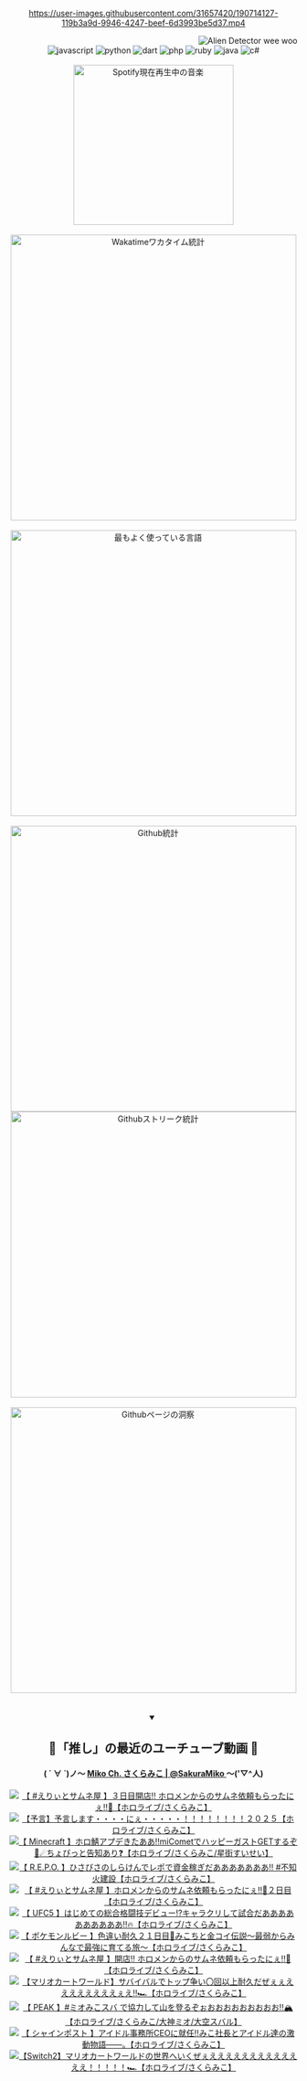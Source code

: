 <!-- START: HERO IMAGE GIF ////////// ////////// ////////// -->
<!-- <img src="@/../assets/img/gaming/ghost-of-tsushima.gif" width="100%"  alt="nellyXinwei's Hero Gif Image"/> -->
<!-- END: HERO IMAGE GIF ////////// ////////// ////////// -->

<div align="center" >  
  
<!-- START:ワンピース 第1015話「ルフィはRED ROCを使う」 -->
<https://user-images.githubusercontent.com/31657420/190714127-119b3a9d-9946-4247-beef-6d3993be5d37.mp4>
<!-- END:ワンピース 第1015話「ルフィはRED ROCを使う」 -->

<!-- START:VISITOR COUNTER -->
<div width="100%" align="right">
<img src="https://komarev.com/ghpvc/?username=nellyXinwei&label=🛸&color=grey&style=for-the-badge&labelcolor=ffffff" alt="Alien Detector wee woo"/>
</div>
<!-- END:VISITOR COUNTER -->

<!-- START: PROGRAMMING LANGUAGES -->
<!-- 色彩 Color Scheme:
#961E3A, #8A0D42, #5A0640, #4F265E, #2B355A, #3E759B, #CC4246,
#BB2649, #AD1052, #700750, #633075, #364270, #4E92C2, #FF5357
Sauce: https://www.webcreatorbox.com/inspiration/pantone-2023
-->

<img src="https://img.shields.io/badge/javascript%20-%23BB2649.svg?&style=for-the-badge&logo=javascript&logoColor=white&labelColor=961E3A" alt="javascript"/>
<img src="https://img.shields.io/badge/python%20-%23AD1052.svg?&style=for-the-badge&logo=python&logoColor=white&labelColor=8A0D42" alt="python" />
<img src="https://img.shields.io/badge/dart%20-%23700750.svg?&style=for-the-badge&logo=dart&logoColor=white&labelColor=5A0640" alt="dart"/>
<img src="https://img.shields.io/badge/php%20-%23633075.svg?&style=for-the-badge&logo=php&logoColor=white&labelColor=4F265E" alt="php"/>
<img src="https://img.shields.io/badge/ruby%20-%23364270.svg?&style=for-the-badge&logo=ruby&logoColor=white&labelColor=2B355A" alt="ruby"/>
<img src="https://img.shields.io/badge/java%20-%234E92C2.svg?&style=for-the-badge&logo=openjdk&logoColor=white&labelColor=3E759B" alt="java"/>
<img src="https://img.shields.io/badge/c%23-%23FF5357.svg?style=for-the-badge&logo=c-sharp&logoColor=white&labelColor=CC4246" alt="c#"/>  
<!-- END: PROGRAMMING LANGUAGES -->

<br>
<br>

<!-- START: MUSIC STATUS -->
  <!-- <a href="https://newojima-gsrs-20220114.vercel.app/api/now-playing?open">
    <img src="https://newojima-gsrs-20220114.vercel.app/api/now-playing" alt="Spotify現在再生中の音楽">
  </a> -->
  <img src="https://newojima-grss-20230114.vercel.app/api/spotify?border_color=transparent" alt="Spotify現在再生中の音楽" width="280px">
<!-- END: MUSIC STATUS -->

<br>
<br>

<!-- START: GITHUB STATUS -->
<!-- 色彩 Color Scheme:  #BB2649, #AD1052, #700750, #633075 -->
<img align="center" src="https://newojima-grs-20230109.vercel.app/api/wakatime?username=njtalba5127&layout=compact&langs_count=10&locale=ja&hide_title=false&title_color=fff&hide_border=true&text_color=fff&bg_color=BB2649,BB2649,633075,633075&hide=other,css,html,bash,xml,git%20config,makefile,properties,yaml,markdown,text,json,jsx" alt="Wakatimeワカタイム統計" width="500px"/>

<br>
<br>

<!-- 色彩 Color Scheme:  #633075, #364270, #4E92C2 -->
  <img align="center" src="https://newojima-grs-20230109.vercel.app/api/top-langs?username=njtalba5127&layout=compact&text_color=fff&icon_color=fff&hide_border=true&&locale=ja&hide_title=false&title_color=fff&include_all_commits=true&card_width=445&langs_count=11&hide=c%23,powershell,shaderlab,hlsl,makefile,jupyter%20notebook,python,html,css,shell,batchfile,less,liquid,hack,scss&bg_color=4F265E,633075,4E92C2" alt="最もよく使っている言語" width="500px"/>

<br>
<br>

<!-- 色彩 Color Scheme:  #4E92C2, #FF5357 -->
  <img align="center" src="https://newojima-grs-20230109.vercel.app/api?username=njtalba5127&rank_icon=github&show_icons=true&&locale=ja&title_color=fff&text_color=fff&icon_color=fff&hide_border=true&hide_title=false&count_private=true&include_all_commits=true&card_width=495&disable_animations=true&bg_color=4E92C2,4E92C2,FF5357" alt="Github統計" width="500px"/>

<br>

<img align="center" src="https://streak-stats.demolab.com?user=njtalba5127&theme=dark&hide_border=true&locale=ja&ring=BB2649&stroke=222222&background=151515&sideLabels=BB2649&currStreakLabel=ffffff&border=BB2649&fire=FF5357&currStreakNum=ffffff&sideNums=FF5357&dates=ffffff" alt="Githubストリーク統計" width="500px"/>

<br>
<br>

  <img align="center" width="500px" src="@/../assets/img/page-insights.svg" alt="Githubページの洞察"/>
  
</div>
<!-- END: GITHUB STATUS -->

<br>
<br>

<div align="center">
<details open>
  <summary>

  </summary>

  <h2 align="center">🌸「推し」の最近のユーチューブ動画 🌸</h2>
  <h4>
  ( ´ ∀ `)ノ～ 
  <a href="https://www.youtube.com/@SakuraMiko">Miko Ch. さくらみこ | @SakuraMiko
  </a>
   ～('▽^人)
  </h4>

  <!-- BEGIN YOUTUBE-CARDS -->
<a href="https://www.youtube.com/watch?v=AG0NhaRefW0"><img src="https://ytcards.demolab.com/?id=AG0NhaRefW0&title=%E3%80%90+%23%E3%81%88%E3%82%8A%E3%81%83%E3%81%A8%E3%82%B5%E3%83%A0%E3%83%8D%E5%B1%8B+%E3%80%91%EF%BC%93%E6%97%A5%E7%9B%AE%E9%96%8B%E5%BA%97%E2%80%BC+%E3%83%9B%E3%83%AD%E3%83%A1%E3%83%B3%E3%81%8B%E3%82%89%E3%81%AE%E3%82%B5%E3%83%A0%E3%83%8D%E4%BE%9D%E9%A0%BC%E3%82%82%E3%82%89%E3%81%A3%E3%81%9F%E3%81%AB%E3%81%87%E2%80%BC%F0%9F%8E%89%E3%80%90%E3%83%9B%E3%83%AD%E3%83%A9%E3%82%A4%E3%83%96%2F%E3%81%95%E3%81%8F%E3%82%89%E3%81%BF%E3%81%93%E3%80%91&lang=ja&timestamp=1751795661&background_color=%230d1117&title_color=%23ffffff&stats_color=%23dedede&max_title_lines=1&width=187&border_radius=5&duration=0" alt="【 #えりぃとサムネ屋 】３日目開店‼ ホロメンからのサムネ依頼もらったにぇ‼🎉【ホロライブ/さくらみこ】" title="【 #えりぃとサムネ屋 】３日目開店‼ ホロメンからのサムネ依頼もらったにぇ‼🎉【ホロライブ/さくらみこ】"></a>
<a href="https://www.youtube.com/watch?v=1ABgq3wpfx4"><img src="https://ytcards.demolab.com/?id=1ABgq3wpfx4&title=%E3%80%90%E4%BA%88%E8%A8%80%E3%80%91%E4%BA%88%E8%A8%80%E3%81%97%E3%81%BE%E3%81%99%E3%83%BB%E3%83%BB%E3%83%BB%E3%83%BB%E3%81%AB%E3%81%87%E3%83%BB%E3%83%BB%E3%83%BB%E3%83%BB%E3%83%BB%EF%BC%81%EF%BC%81%EF%BC%81%EF%BC%81%EF%BC%81%EF%BC%81%EF%BC%81%EF%BC%81%EF%BC%92%EF%BC%90%EF%BC%92%EF%BC%95%E3%80%90%E3%83%9B%E3%83%AD%E3%83%A9%E3%82%A4%E3%83%96%2F%E3%81%95%E3%81%8F%E3%82%89%E3%81%BF%E3%81%93%E3%80%91&lang=ja&timestamp=1751720864&background_color=%230d1117&title_color=%23ffffff&stats_color=%23dedede&max_title_lines=1&width=187&border_radius=5&duration=3706" alt="【予言】予言します・・・・にぇ・・・・・！！！！！！！！２０２５【ホロライブ/さくらみこ】" title="【予言】予言します・・・・にぇ・・・・・！！！！！！！！２０２５【ホロライブ/さくらみこ】"></a>
<a href="https://www.youtube.com/watch?v=hCBnmwS85JQ"><img src="https://ytcards.demolab.com/?id=hCBnmwS85JQ&title=%E3%80%90+Minecraft+%E3%80%91%E3%83%9B%E3%83%AD%E9%AF%96%E3%82%A2%E3%83%97%E3%83%87%E3%81%8D%E3%81%9F%E3%81%82%E3%81%82%E2%80%BCmiComet%E3%81%A7%E3%83%8F%E3%83%83%E3%83%94%E3%83%BC%E3%82%AC%E3%82%B9%E3%83%88GET%E3%81%99%E3%82%8B%E3%81%9E%F0%9F%8C%B8%E2%98%84%E3%81%A1%E3%82%87%E3%81%B3%E3%81%A3%E3%81%A8%E5%91%8A%E7%9F%A5%E3%81%82%E3%82%8A%E2%9D%93%E3%80%90%E3%83%9B%E3%83%AD%E3%83%A9%E3%82%A4%E3%83%96%2F%E3%81%95%E3%81%8F%E3%82%89%E3%81%BF%E3%81%93%2F%E6%98%9F%E8%A1%97%E3%81%99%E3%81%84%E3%81%9B%E3%81%84%E3%80%91&lang=ja&timestamp=1751637364&background_color=%230d1117&title_color=%23ffffff&stats_color=%23dedede&max_title_lines=1&width=187&border_radius=5&duration=9062" alt="【 Minecraft 】ホロ鯖アプデきたああ‼miCometでハッピーガストGETするぞ🌸☄ちょびっと告知あり❓【ホロライブ/さくらみこ/星街すいせい】" title="【 Minecraft 】ホロ鯖アプデきたああ‼miCometでハッピーガストGETするぞ🌸☄ちょびっと告知あり❓【ホロライブ/さくらみこ/星街すいせい】"></a>
<a href="https://www.youtube.com/watch?v=7mFmRyWyUF0"><img src="https://ytcards.demolab.com/?id=7mFmRyWyUF0&title=%E3%80%90+R.E.P.O.+%E3%80%91%E3%81%B2%E3%81%95%E3%81%B3%E3%81%95%E3%81%AE%E3%81%97%E3%82%89%E3%81%91%E3%82%93%E3%81%A7%E3%83%AC%E3%83%9D%E3%81%A7%E8%B3%87%E9%87%91%E7%A8%BC%E3%81%8E%E3%81%A0%E3%81%82%E3%81%82%E3%81%82%E3%81%82%E3%81%82%E3%81%82%E3%81%82%E2%80%BC+%23%E4%B8%8D%E7%9F%A5%E7%81%AB%E5%BB%BA%E8%A8%AD%E3%80%90%E3%83%9B%E3%83%AD%E3%83%A9%E3%82%A4%E3%83%96%2F%E3%81%95%E3%81%8F%E3%82%89%E3%81%BF%E3%81%93%E3%80%91&lang=ja&timestamp=1751553595&background_color=%230d1117&title_color=%23ffffff&stats_color=%23dedede&max_title_lines=1&width=187&border_radius=5&duration=8778" alt="【 R.E.P.O. 】ひさびさのしらけんでレポで資金稼ぎだあああああああ‼ #不知火建設【ホロライブ/さくらみこ】" title="【 R.E.P.O. 】ひさびさのしらけんでレポで資金稼ぎだあああああああ‼ #不知火建設【ホロライブ/さくらみこ】"></a>
<a href="https://www.youtube.com/watch?v=fPlupJe-1SU"><img src="https://ytcards.demolab.com/?id=fPlupJe-1SU&title=%E3%80%90+%23%E3%81%88%E3%82%8A%E3%81%83%E3%81%A8%E3%82%B5%E3%83%A0%E3%83%8D%E5%B1%8B+%E3%80%91%E3%83%9B%E3%83%AD%E3%83%A1%E3%83%B3%E3%81%8B%E3%82%89%E3%81%AE%E3%82%B5%E3%83%A0%E3%83%8D%E4%BE%9D%E9%A0%BC%E3%82%82%E3%82%89%E3%81%A3%E3%81%9F%E3%81%AB%E3%81%87%E2%80%BC%F0%9F%8E%89%EF%BC%92%E6%97%A5%E7%9B%AE%E3%80%90%E3%83%9B%E3%83%AD%E3%83%A9%E3%82%A4%E3%83%96%2F%E3%81%95%E3%81%8F%E3%82%89%E3%81%BF%E3%81%93%E3%80%91&lang=ja&timestamp=1751383399&background_color=%230d1117&title_color=%23ffffff&stats_color=%23dedede&max_title_lines=1&width=187&border_radius=5&duration=7922" alt="【 #えりぃとサムネ屋 】ホロメンからのサムネ依頼もらったにぇ‼🎉２日目【ホロライブ/さくらみこ】" title="【 #えりぃとサムネ屋 】ホロメンからのサムネ依頼もらったにぇ‼🎉２日目【ホロライブ/さくらみこ】"></a>
<a href="https://www.youtube.com/watch?v=5IAqnggKV_w"><img src="https://ytcards.demolab.com/?id=5IAqnggKV_w&title=%E3%80%90+UFC5+%E3%80%91%E3%81%AF%E3%81%98%E3%82%81%E3%81%A6%E3%81%AE%E7%B7%8F%E5%90%88%E6%A0%BC%E9%97%98%E6%8A%80%E3%83%87%E3%83%93%E3%83%A5%E3%83%BC%E2%81%89%E3%82%AD%E3%83%A3%E3%83%A9%E3%82%AF%E3%83%AA%E3%81%97%E3%81%A6%E8%A9%A6%E5%90%88%E3%81%A0%E3%81%82%E3%81%82%E3%81%82%E3%81%82%E3%81%82%E3%81%82%E3%81%82%E3%81%82%E3%81%82%E3%81%82%E2%80%BC%F0%9F%94%A5%E3%80%90%E3%83%9B%E3%83%AD%E3%83%A9%E3%82%A4%E3%83%96%2F%E3%81%95%E3%81%8F%E3%82%89%E3%81%BF%E3%81%93%E3%80%91&lang=ja&timestamp=1751211834&background_color=%230d1117&title_color=%23ffffff&stats_color=%23dedede&max_title_lines=1&width=187&border_radius=5&duration=12300" alt="【 UFC5 】はじめての総合格闘技デビュー⁉キャラクリして試合だああああああああああ‼🔥【ホロライブ/さくらみこ】" title="【 UFC5 】はじめての総合格闘技デビュー⁉キャラクリして試合だああああああああああ‼🔥【ホロライブ/さくらみこ】"></a>
<a href="https://www.youtube.com/watch?v=p92mDGdQqT8"><img src="https://ytcards.demolab.com/?id=p92mDGdQqT8&title=%E3%80%90+%E3%83%9D%E3%82%B1%E3%83%A2%E3%83%B3%E3%83%AB%E3%83%93%E3%83%BC+%E3%80%91%E8%89%B2%E9%81%95%E3%81%84%E8%80%90%E4%B9%85%EF%BC%92%EF%BC%91%E6%97%A5%E7%9B%AE%F0%9F%8E%A3%E3%81%BF%E3%81%93%E3%81%A1%E3%81%A8%E9%87%91%E3%82%B3%E3%82%A4%E4%BC%9D%E8%AA%AC%EF%BD%9E%E6%9C%80%E5%BC%B1%E3%81%8B%E3%82%89%E3%81%BF%E3%82%93%E3%81%AA%E3%81%A7%E6%9C%80%E5%BC%B7%E3%81%AB%E8%82%B2%E3%81%A6%E3%82%8B%E6%97%85%EF%BD%9E%E3%80%90%E3%83%9B%E3%83%AD%E3%83%A9%E3%82%A4%E3%83%96%2F%E3%81%95%E3%81%8F%E3%82%89%E3%81%BF%E3%81%93%E3%80%91&lang=ja&timestamp=1751049388&background_color=%230d1117&title_color=%23ffffff&stats_color=%23dedede&max_title_lines=1&width=187&border_radius=5&duration=17493" alt="【 ポケモンルビー 】色違い耐久２１日目🎣みこちと金コイ伝説～最弱からみんなで最強に育てる旅～【ホロライブ/さくらみこ】" title="【 ポケモンルビー 】色違い耐久２１日目🎣みこちと金コイ伝説～最弱からみんなで最強に育てる旅～【ホロライブ/さくらみこ】"></a>
<a href="https://www.youtube.com/watch?v=sNhmjGRjpT0"><img src="https://ytcards.demolab.com/?id=sNhmjGRjpT0&title=%E3%80%90+%23%E3%81%88%E3%82%8A%E3%81%83%E3%81%A8%E3%82%B5%E3%83%A0%E3%83%8D%E5%B1%8B+%E3%80%91%E9%96%8B%E5%BA%97%E2%80%BC+%E3%83%9B%E3%83%AD%E3%83%A1%E3%83%B3%E3%81%8B%E3%82%89%E3%81%AE%E3%82%B5%E3%83%A0%E3%83%8D%E4%BE%9D%E9%A0%BC%E3%82%82%E3%82%89%E3%81%A3%E3%81%9F%E3%81%AB%E3%81%87%E2%80%BC%F0%9F%8E%89%E3%80%90%E3%83%9B%E3%83%AD%E3%83%A9%E3%82%A4%E3%83%96%2F%E3%81%95%E3%81%8F%E3%82%89%E3%81%BF%E3%81%93%E3%80%91&lang=ja&timestamp=1750945971&background_color=%230d1117&title_color=%23ffffff&stats_color=%23dedede&max_title_lines=1&width=187&border_radius=5&duration=9418" alt="【 #えりぃとサムネ屋 】開店‼ ホロメンからのサムネ依頼もらったにぇ‼🎉【ホロライブ/さくらみこ】" title="【 #えりぃとサムネ屋 】開店‼ ホロメンからのサムネ依頼もらったにぇ‼🎉【ホロライブ/さくらみこ】"></a>
<a href="https://www.youtube.com/watch?v=2YFBHxST-Fc"><img src="https://ytcards.demolab.com/?id=2YFBHxST-Fc&title=%E3%80%90%E3%83%9E%E3%83%AA%E3%82%AA%E3%82%AB%E3%83%BC%E3%83%88%E3%83%AF%E3%83%BC%E3%83%AB%E3%83%89%E3%80%91%E3%82%B5%E3%83%90%E3%82%A4%E3%83%90%E3%83%AB%E3%81%A7%E3%83%88%E3%83%83%E3%83%97%E4%BA%89%E3%81%84%E3%80%87%E5%9B%9E%E4%BB%A5%E4%B8%8A%E8%80%90%E4%B9%85%E3%81%A0%E3%81%9C%E3%81%87%E3%81%87%E3%81%88%E3%81%88%E3%81%88%E3%81%88%E3%81%88%E3%81%88%E3%81%88%E3%81%88%E3%81%87%E3%81%88%E2%80%BC%F0%9F%8F%8E%E3%80%90%E3%83%9B%E3%83%AD%E3%83%A9%E3%82%A4%E3%83%96%2F%E3%81%95%E3%81%8F%E3%82%89%E3%81%BF%E3%81%93%E3%80%91&lang=ja&timestamp=1750871222&background_color=%230d1117&title_color=%23ffffff&stats_color=%23dedede&max_title_lines=1&width=187&border_radius=5&duration=16872" alt="【マリオカートワールド】サバイバルでトップ争い〇回以上耐久だぜぇぇええええええええぇえ‼🏎【ホロライブ/さくらみこ】" title="【マリオカートワールド】サバイバルでトップ争い〇回以上耐久だぜぇぇええええええええぇえ‼🏎【ホロライブ/さくらみこ】"></a>
<a href="https://www.youtube.com/watch?v=OXY_3hLu8yI"><img src="https://ytcards.demolab.com/?id=OXY_3hLu8yI&title=%E3%80%90+PEAK+%E3%80%91%23%E3%83%9F%E3%82%AA%E3%81%BF%E3%81%93%E3%82%B9%E3%83%90+%E3%81%A7%E5%8D%94%E5%8A%9B%E3%81%97%E3%81%A6%E5%B1%B1%E3%82%92%E7%99%BB%E3%82%8B%E3%81%9E%E3%81%89%E3%81%8A%E3%81%8A%E3%81%8A%E3%81%8A%E3%81%8A%E3%81%8A%E3%81%8A%E3%81%8A%E3%81%8A%E2%80%BC%F0%9F%8F%94%E3%80%90%E3%83%9B%E3%83%AD%E3%83%A9%E3%82%A4%E3%83%96%2F%E3%81%95%E3%81%8F%E3%82%89%E3%81%BF%E3%81%93%2F%E5%A4%A7%E7%A5%9E%E3%83%9F%E3%82%AA%2F%E5%A4%A7%E7%A9%BA%E3%82%B9%E3%83%90%E3%83%AB%E3%80%91&lang=ja&timestamp=1750778448&background_color=%230d1117&title_color=%23ffffff&stats_color=%23dedede&max_title_lines=1&width=187&border_radius=5&duration=10959" alt="【 PEAK 】#ミオみこスバ で協力して山を登るぞぉおおおおおおおおお‼🏔【ホロライブ/さくらみこ/大神ミオ/大空スバル】" title="【 PEAK 】#ミオみこスバ で協力して山を登るぞぉおおおおおおおおお‼🏔【ホロライブ/さくらみこ/大神ミオ/大空スバル】"></a>
<a href="https://www.youtube.com/watch?v=v32Vq7-9KL8"><img src="https://ytcards.demolab.com/?id=v32Vq7-9KL8&title=%E3%80%90+%E3%82%B7%E3%83%A3%E3%82%A4%E3%83%B3%E3%83%9D%E3%82%B9%E3%83%88+%E3%80%91%E3%82%A2%E3%82%A4%E3%83%89%E3%83%AB%E4%BA%8B%E5%8B%99%E6%89%80CEO%E3%81%AB%E5%B0%B1%E4%BB%BB%E2%80%BC%E3%81%BF%E3%81%93%E7%A4%BE%E9%95%B7%E3%81%A8%E3%82%A2%E3%82%A4%E3%83%89%E3%83%AB%E9%81%94%E3%81%AE%E6%BF%80%E5%8B%95%E7%89%A9%E8%AA%9E%E2%80%95%E2%80%95%E3%80%82%E3%80%90%E3%83%9B%E3%83%AD%E3%83%A9%E3%82%A4%E3%83%96%2F%E3%81%95%E3%81%8F%E3%82%89%E3%81%BF%E3%81%93%E3%80%91&lang=ja&timestamp=1750720911&background_color=%230d1117&title_color=%23ffffff&stats_color=%23dedede&max_title_lines=1&width=187&border_radius=5&duration=42769" alt="【 シャインポスト 】アイドル事務所CEOに就任‼みこ社長とアイドル達の激動物語――。【ホロライブ/さくらみこ】" title="【 シャインポスト 】アイドル事務所CEOに就任‼みこ社長とアイドル達の激動物語――。【ホロライブ/さくらみこ】"></a>
<a href="https://www.youtube.com/watch?v=6nT1uh2UCPg"><img src="https://ytcards.demolab.com/?id=6nT1uh2UCPg&title=%E3%80%90Switch2%E3%80%91%E3%83%9E%E3%83%AA%E3%82%AA%E3%82%AB%E3%83%BC%E3%83%88%E3%83%AF%E3%83%BC%E3%83%AB%E3%83%89%E3%81%AE%E4%B8%96%E7%95%8C%E3%81%B8%E3%81%84%E3%81%8F%E3%81%9C%E3%81%87%E3%81%88%E3%81%88%E3%81%88%E3%81%88%E3%81%88%E3%81%88%E3%81%88%E3%81%88%E3%81%88%E3%81%88%E3%81%88%E3%81%88%E3%81%88%EF%BC%81%EF%BC%81%EF%BC%81%EF%BC%81%EF%BC%81%F0%9F%8F%8E%E3%80%90%E3%83%9B%E3%83%AD%E3%83%A9%E3%82%A4%E3%83%96%2F%E3%81%95%E3%81%8F%E3%82%89%E3%81%BF%E3%81%93%E3%80%91&lang=ja&timestamp=1750613194&background_color=%230d1117&title_color=%23ffffff&stats_color=%23dedede&max_title_lines=1&width=187&border_radius=5&duration=17938" alt="【Switch2】マリオカートワールドの世界へいくぜぇえええええええええええええ！！！！！🏎【ホロライブ/さくらみこ】" title="【Switch2】マリオカートワールドの世界へいくぜぇえええええええええええええ！！！！！🏎【ホロライブ/さくらみこ】"></a>
<!-- END YOUTUBE-CARDS -->

</div>
  
</details>
